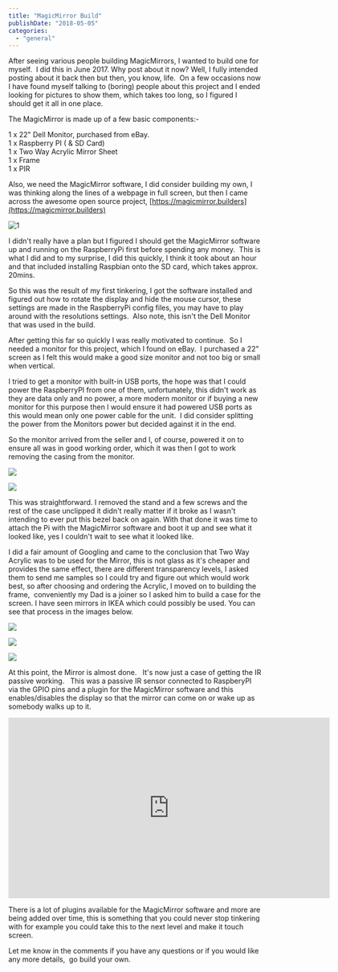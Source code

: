 ```yaml
---
title: "MagicMirror Build"
publishDate: "2018-05-05"
categories: 
  - "general"
---
```


After seeing various people building MagicMirrors, I wanted to build one for myself.  I did this in June 2017. Why post about it now? Well, I fully intended posting about it back then but then, you know, life.  On a few occasions now I have found myself talking to (boring) people about this project and I ended looking for pictures to show them, which takes too long, so I figured I should get it all in one place.

The MagicMirror is made up of a few basic components:-

1 x 22" Dell Monitor, purchased from eBay.  
1 x Raspberry PI ( & SD Card)  
1 x Two Way Acrylic Mirror Sheet  
1 x Frame  
1 x PIR

Also, we need the MagicMirror software, I did consider building my own, I was thinking along the lines of a webpage in full screen, but then I came across the awesome open source project, [https://magicmirror.builders](https://magicmirror.builders)

![1](/images/20170606_212951361_iOS-e1588777999502.jpg)

I didn't really have a plan but I figured I should get the MagicMirror software up and running on the RaspberryPi first before spending any money.  This is what I did and to my surprise, I did this quickly, I think it took about an hour and that included installing Raspbian onto the SD card, which takes approx. 20mins. 

So this was the result of my first tinkering, I got the software installed and figured out how to rotate the display and hide the mouse cursor, these settings are made in the RaspberryPi config files, you may have to play around with the resolutions settings.  Also note, this isn't the Dell Monitor that was used in the build. 

After getting this far so quickly I was really motivated to continue.  So I needed a monitor for this project, which I found on eBay.  I purchased a 22" screen as I felt this would make a good size monitor and not too big or small when vertical.

I tried to get a monitor with built-in USB ports, the hope was that I could power the RaspberryPI from one of them, unfortunately, this didn't work as they are data only and no power, a more modern monitor or if buying a new monitor for this purpose then I would ensure it had powered USB ports as this would mean only one power cable for the unit.  I did consider splitting the power from the Monitors power but decided against it in the end. 

So the monitor arrived from the seller and I, of course, powered it on to ensure all was in good working order, which it was then I got to work removing the casing from the monitor.

![](/images/20170614_202142322_iOS-e1588778152350.jpg)
    
![](/images/20170614_202207554_iOS-e1588778131143.jpg)

This was straightforward. I removed the stand and a few screws and the rest of the case unclipped it didn't really matter if it broke as I wasn't intending to ever put this bezel back on again. With that done it was time to attach the Pi with the MagicMirror software and boot it up and see what it looked like, yes I couldn't wait to see what it looked like.

I did a fair amount of Googling and came to the conclusion that Two Way Acrylic was to be used for the Mirror, this is not glass as it's cheaper and provides the same effect, there are different transparency levels, I asked them to send me samples so I could try and figure out which would work best, so after choosing and ordering the Acrylic, I moved on to building the frame,  conveniently my Dad is a joiner so I asked him to build a case for the screen. I have seen mirrors in IKEA which could possibly be used. You can see that process in the images below.

![](/images/20170616_210827377_iOS-e1588778505877.jpg)
    
![](/images/20170616_205707529_iOS.jpg)
    
![](/images/20170617_145424074_iOS-e1588778459622.jpg)

At this point, the Mirror is almost done.   It's now just a case of getting the IR passive working.   This was a passive IR sensor connected to RaspberyPI via the GPIO pins and a plugin for the MagicMirror software and this enables/disables the display so that the mirror can come on or wake up as somebody walks up to it.

<iframe width="640" height="360" src="https://www.youtube.com/embed/ZCZJvVp3R6c" frameborder="0" allowfullscreen="allowfullscreen"></iframe>

There is a lot of plugins available for the MagicMirror software and more are being added over time, this is something that you could never stop tinkering with for example you could take this to the next level and make it touch screen.

Let me know in the comments if you have any questions or if you would like any more details,  go build your own.
